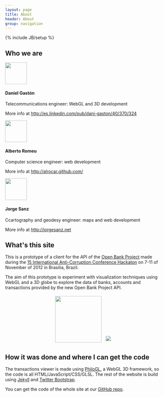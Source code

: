 ```yaml
---
layout: page
title: About 
header: About
group: navigation
---
```

{% include JB/setup %}


## Who we are

<div class="media">
  <a class="pull-left" href="#">
    <img width="70px" class="media-object" src="{{BASE_PATH}}/assets/dani.jpg">
  </a>
  <div class="media-body">
    <h4 class="media-heading">Daniel Gastón</h4>
    <p>Telecommunications engineer: WebGL and 3D development</p>
    <p>More info at <a href="http://es.linkedin.com/pub/dani-gaston/40/370/324">http://es.linkedin.com/pub/dani-gaston/40/370/324</a></p>
  </div>
</div>
<div class="media">
  <a class="pull-left" href="#">
    <img width="70px" class="media-object" src="{{BASE_PATH}}/assets/alberto.jpg">
  </a>
  <div class="media-body">
    <h4 class="media-heading">Alberto Romeu</h4>
    <p>Computer science engineer: web development</p>
    <p>More info at <a href="http://alrocar.github.com/">http://alrocar.github.com/</a></p>
  </div>
</div>
<div class="media">
  <a class="pull-left" href="#">
    <img width="70px" class="media-object" src="{{BASE_PATH}}/assets/jorge.jpg">
  </a>
  <div class="media-body">
    <h4 class="media-heading">Jorge Sanz</h4>
    <p>Ccartography and geodesy engineer: maps and web development</p>
    <p>More info at <a href="http://jorgesanz.net">http://jorgesanz.net</a></p>
  </div>
</div>

## What's this site

This is a prototype of a client for the API of the [Open Bank Project](http://openbankproject.com/) made during the [15 International Anti-Corruption Conference Hackaton](http://15iacc.org/get-involved/iacc-hackathon/) on 7-11 of November of 2012 in Brasilia, Brazil.

The aim of this prototype is experiment with visualization techniques using WebGL and a 3D globe to explore the data of banks, accounts and transactions provided by the new Open Bank Project API.

<div style="text-align:center;">
	<img style="margin:5px;" width="150px" src="{{BASE_PATH}}/assets/OBP_logo.png">
	<img style="margin:5px;" src="{{BASE_PATH}}/assets/15iacc.jpg">
</div>


## How it was done and where I can get the code

The transactions viewer is made using [PhiloGL](https://github.com/senchalabs/philogl), a WebGL 3D framework, so the code is all HTML/JavaScript/CSS/GLSL. The rest of the website is build using [Jekyll](https://github.com/mojombo/jekyll) and [Twitter Bootstrap](http://twitter.github.com/bootstrap/).

You can get the code of the whole site at our [GitHub repo](https://github.com/geoinquietosvlc/15iacc).



